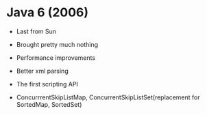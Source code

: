 # Java 6 (2006)

- Last from Sun
- Brought pretty much nothing
- Performance improvements
- Better xml parsing
- The first scripting API

- ConcurrrentSkipListMap, ConcurrentSkipListSet(replacement for SortedMap, SortedSet)
